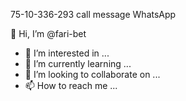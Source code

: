 75-10-336-293 call message  WhatsApp 

👋 Hi, I’m @fari-bet
- 👀 I’m interested in ...
- 🌱 I’m currently learning ...
- 💞️ I’m looking to collaborate on ...
- 📫 How to reach me ...

<!---
fari-bet/fari-bet is a ✨ special ✨ repository because its `README.md` (this file) appears on your GitHub profile.
You can click the Preview link to take a look at your changes.
--->
